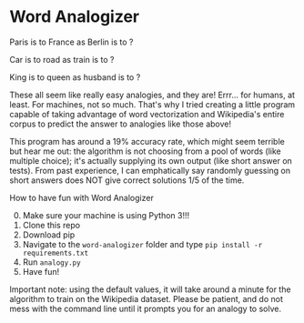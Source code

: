 # Word Analogizer
<p>
Paris is to France as Berlin is to ?
</p>
<p>
Car is to road as train is to ?
</p>
<p>
King is to queen as husband is to ?
</p>
<p> These all seem like really easy analogies, and they are! Errr... for humans, at least. For machines, not so much. That's why I tried creating a little program capable of taking advantage of word vectorization and Wikipedia's entire corpus to predict the answer to analogies like those above!
</p>
<p> This program has around a 19% accuracy rate, which might seem terrible but hear me out: the algorithm is not choosing from a pool of words (like multiple choice); it's actually supplying its own output (like short answer on tests). From past experience, I can emphatically say randomly guessing on short answers does NOT give correct solutions 1/5 of the time.
</p>

How to have fun with Word Analogizer

  0) Make sure your machine is using Python 3!!!
  1) Clone this repo
  2) Download pip
  3) Navigate to the `word-analogizer` folder and type `pip install -r requirements.txt`  
  4) Run `analogy.py`
  5) Have fun!
  
Important note: using the default values, it will take around a minute for the algorithm to train on the Wikipedia dataset. Please be patient, and do not mess with the command line until it prompts you for an analogy to solve.
